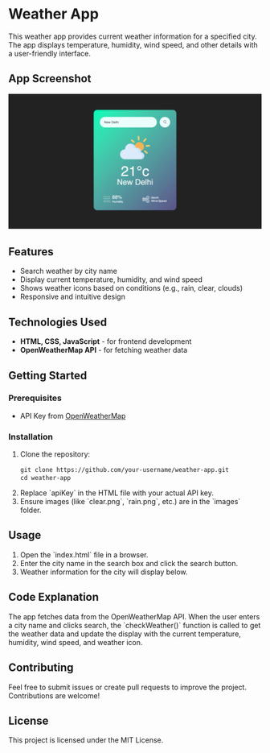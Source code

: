 <!DOCTYPE html>
<html lang="en">
<head>
  <meta charset="UTF-8">
  <meta name="viewport" content="width=device-width, initial-scale=1.0">
  <title>Weather App README</title>
</head>
<body>
  <h1>Weather App</h1>
  <p>This weather app provides current weather information for a specified city. The app displays temperature, humidity, wind speed, and other details with a user-friendly interface.</p>

  <h2>App Screenshot</h2>
  <img src="Images/Screenshot.png" alt="Weather App Screenshot" width="1500">

  <h2>Features</h2>
  <ul>
    <li>Search weather by city name</li>
    <li>Display current temperature, humidity, and wind speed</li>
    <li>Shows weather icons based on conditions (e.g., rain, clear, clouds)</li>
    <li>Responsive and intuitive design</li>
  </ul>

  <h2>Technologies Used</h2>
  <ul>
    <li><strong>HTML, CSS, JavaScript</strong> - for frontend development</li>
    <li><strong>OpenWeatherMap API</strong> - for fetching weather data</li>
  </ul>

  <h2>Getting Started</h2>
  <h3>Prerequisites</h3>
  <ul>
    <li>API Key from <a href="https://openweathermap.org/" target="_blank">OpenWeatherMap</a></li>
  </ul>

  <h3>Installation</h3>
  <ol>
    <li>Clone the repository:
      <pre><code>git clone https://github.com/your-username/weather-app.git
cd weather-app</code></pre>
    </li>
    <li>Replace `apiKey` in the HTML file with your actual API key.</li>
    <li>Ensure images (like `clear.png`, `rain.png`, etc.) are in the `images` folder.</li>
  </ol>

  <h2>Usage</h2>
  <ol>
    <li>Open the `index.html` file in a browser.</li>
    <li>Enter the city name in the search box and click the search button.</li>
    <li>Weather information for the city will display below.</li>
  </ol>

  <h2>Code Explanation</h2>
  <p>The app fetches data from the OpenWeatherMap API. When the user enters a city name and clicks search, the `checkWeather()` function is called to get the weather data and update the display with the current temperature, humidity, wind speed, and weather icon.</p>

  <h2>Contributing</h2>
  <p>Feel free to submit issues or create pull requests to improve the project. Contributions are welcome!</p>

  <h2>License</h2>
  <p>This project is licensed under the MIT License.</p>
</body>
</html>
